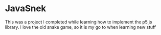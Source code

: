 # JavaSnek
This was a project I completed while learning how to implement the p5.js library. I love the old snake game, so it is my go to when learning new stuff
